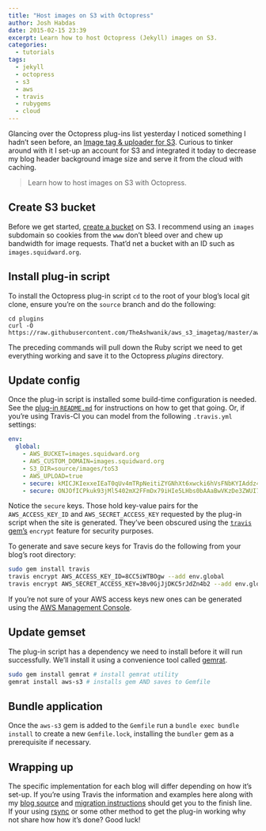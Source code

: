 ```yaml
---
title: "Host images on S3 with Octopress"
author: Josh Habdas
date: 2015-02-15 23:39
excerpt: Learn how to host Octopress (Jekyll) images on S3.
categories:
  - tutorials
tags:
  - jekyll
  - octopress
  - s3
  - aws
  - travis
  - rubygems
  - cloud
---
```


Glancing over the Octopress plug-ins list yesterday I noticed something I hadn’t seen before, an [Image tag & uploader for S3](https://github.com/TheAshwanik/aws_s3_imagetag/). Curious to tinker around with it I set-up an account for S3 and integrated it today to decrease my blog header background image size and serve it from the cloud with caching.

> Learn how to host images on S3 with Octopress.

<!--more-->

## Create S3 bucket

Before we get started, [create a bucket](http://docs.aws.amazon.com/AmazonS3/latest/gsg/CreatingABucket.html) on S3. I recommend using an `images` subdomain so cookies from the `www` don’t bleed over and chew up bandwidth for image requests. That’d net a bucket with an ID such as `images.squidward.org`.

## Install plug-in script

To install the Octopress plug-in script `cd` to the root of your blog’s local git clone, ensure you’re on the `source` branch and do the following:

```
cd plugins
curl -O https://raw.githubusercontent.com/TheAshwanik/aws_s3_imagetag/master/aws_s3_imagetag.rb
```

The preceding commands will pull down the Ruby script we need to get everything working and save it to the Octopress _plugins_ directory.

## Update config

Once the plug-in script is installed some build-time configuration is needed. See the [plug-in `README.md`](https://github.com/TheAshwanik/aws_s3_imagetag/blob/master/README.md) for instructions on how to get that going. Or, if you’re using Travis-CI you can model from the following `.travis.yml` settings:

``` yaml
env:
  global:
    - AWS_BUCKET=images.squidward.org
    - AWS_CUSTOM_DOMAIN=images.squidward.org
    - S3_DIR=source/images/toS3
    - AWS_UPLOAD=true
    - secure: kMICJKIexxeIEaT0qUv4mTRpNeitiZYGNhXt6xwcki6hVsFNbKYIAddz4SHYNQ5VatC1Uat3Bv0GjJjDKC5rJdZn4b2NBRwwWmIzo+BOy6ejvZxrUPBAkqVNWnDD0Ht/q72buJtc6YVVXEdIdw/8CC5iWTBOgwqtcoE7Wsm7EdE=
    - secure: ONJOfICPkuk93jMl5402mX2FFmDx79iHIe5LHbs0bAAaBwVKzDe3ZWUI7JgiS9V21EQ8d3FtRnajRSLD/HMiQexjJbrMReRkohasLp4aoppf0Bd21lJDvZgN8lSYkUguYQTVq8vnE7mqeYmo8sx/X0IcEkXeUWgcr+EMVmX5YIw=
```

Notice the `secure` keys. Those hold key-value pairs for the `AWS_ACCESS_KEY_ID` and `AWS_SECRET_ACCESS_KEY` requested by the plug-in script when the site is generated. They’ve been obscured using the [`travis` gem’s](https://rubygems.org/gems/travis) `encrypt` feature for security purposes.

To generate and save secure keys for Travis do the following from your blog’s root directory:

``` bash
sudo gem install travis
travis encrypt AWS_ACCESS_KEY_ID=8CC5iWTBOgw --add env.global
travis encrypt AWS_SECRET_ACCESS_KEY=3Bv0GjJjDKC5rJdZn4b2 --add env.global
```

If you’re not sure of your AWS access keys new ones can be generated using the [AWS Management Console](http://aws.amazon.com/console/).

## Update gemset

The plug-in script has a dependency we need to install before it will run successfully. We’ll install it using a convenience tool called [gemrat](https://github.com/DruRly/gemrat).

``` bash
sudo gem install gemrat # install gemrat utility
gemrat install aws-s3 # installs gem AND saves to Gemfile
```

## Bundle application

Once the `aws-s3` gem is added to the `Gemfile` run a `bundle exec bundle install` to create a new `Gemfile.lock`, installing the `bundler` gem as a prerequisite if necessary.

## Wrapping up

The specific implementation for each blog will differ depending on how it’s set-up. If you’re using Travis the information and examples here along with my [blog source](https://github.com/jhabdas/jhabdas.github.io/tree/source) and [migration instructions](/moved-two-sites-to-octopress/) should get you to the finish line. If your using [rsync](https://rsync.samba.org/) or some other method to get the plug-in working why not share how how it’s done? Good luck!
